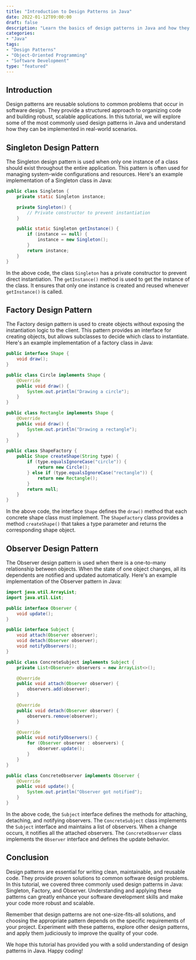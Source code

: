 ```yaml
---
title: "Introduction to Design Patterns in Java"
date: 2022-01-12T09:00:00
draft: false
description: "Learn the basics of design patterns in Java and how they can be applied to software development."
categories:
- "Java"
tags:
- "Design Patterns"
- "Object-Oriented Programming"
- "Software Development"
type: "featured"
---
```


## Introduction

Design patterns are reusable solutions to common problems that occur in software design. They provide a structured approach to organizing code and building robust, scalable applications. In this tutorial, we will explore some of the most commonly used design patterns in Java and understand how they can be implemented in real-world scenarios.

## Singleton Design Pattern

The Singleton design pattern is used when only one instance of a class should exist throughout the entire application. This pattern is often used for managing system-wide configurations and resources. Here's an example implementation of a Singleton class in Java:

```java
public class Singleton {
    private static Singleton instance;

    private Singleton() {
        // Private constructor to prevent instantiation
    }

    public static Singleton getInstance() {
        if (instance == null) {
            instance = new Singleton();
        }
        return instance;
    }
}
```

In the above code, the class `Singleton` has a private constructor to prevent direct instantiation. The `getInstance()` method is used to get the instance of the class. It ensures that only one instance is created and reused whenever `getInstance()` is called.

## Factory Design Pattern

The Factory design pattern is used to create objects without exposing the instantiation logic to the client. This pattern provides an interface for creating objects, but allows subclasses to decide which class to instantiate. Here's an example implementation of a factory class in Java:

```java
public interface Shape {
    void draw();
}

public class Circle implements Shape {
    @Override
    public void draw() {
        System.out.println("Drawing a circle");
    }
}

public class Rectangle implements Shape {
    @Override
    public void draw() {
        System.out.println("Drawing a rectangle");
    }
}

public class ShapeFactory {
    public Shape createShape(String type) {
        if (type.equalsIgnoreCase("circle")) {
            return new Circle();
        } else if (type.equalsIgnoreCase("rectangle")) {
            return new Rectangle();
        }
        return null;
    }
}
```

In the above code, the interface `Shape` defines the `draw()` method that each concrete shape class must implement. The `ShapeFactory` class provides a method `createShape()` that takes a type parameter and returns the corresponding shape object.

## Observer Design Pattern

The Observer design pattern is used when there is a one-to-many relationship between objects. When the state of one object changes, all its dependents are notified and updated automatically. Here's an example implementation of the Observer pattern in Java:

```java
import java.util.ArrayList;
import java.util.List;

public interface Observer {
    void update();
}

public interface Subject {
    void attach(Observer observer);
    void detach(Observer observer);
    void notifyObservers();
}

public class ConcreteSubject implements Subject {
    private List<Observer> observers = new ArrayList<>();

    @Override
    public void attach(Observer observer) {
        observers.add(observer);
    }

    @Override
    public void detach(Observer observer) {
        observers.remove(observer);
    }

    @Override
    public void notifyObservers() {
        for (Observer observer : observers) {
            observer.update();
        }
    }
}

public class ConcreteObserver implements Observer {
    @Override
    public void update() {
        System.out.println("Observer got notified");
    }
}
```

In the above code, the `Subject` interface defines the methods for attaching, detaching, and notifying observers. The `ConcreteSubject` class implements the `Subject` interface and maintains a list of observers. When a change occurs, it notifies all the attached observers. The `ConcreteObserver` class implements the `Observer` interface and defines the update behavior.

## Conclusion

Design patterns are essential for writing clean, maintainable, and reusable code. They provide proven solutions to common software design problems. In this tutorial, we covered three commonly used design patterns in Java: Singleton, Factory, and Observer. Understanding and applying these patterns can greatly enhance your software development skills and make your code more robust and scalable.

Remember that design patterns are not one-size-fits-all solutions, and choosing the appropriate pattern depends on the specific requirements of your project. Experiment with these patterns, explore other design patterns, and apply them judiciously to improve the quality of your code.

We hope this tutorial has provided you with a solid understanding of design patterns in Java. Happy coding!


